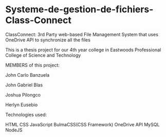 # Systeme-de-gestion-de-fichiers-Class-Connect
ClassConnect: 3rd Party web-based File Management System that uses OneDrive API to synchronize all the files 


This is a thesis project for our 4th year college in Eastwoods Professional College of Science and Technology



MEMBERS of this project:

John Carlo Banzuela

John Gabriel Blas

Joshua Pilongco

Herlyn Eusebio

Technologies used:

HTML
CSS
JavaScript
BulmaCSS(CSS Framework)
OneDrive API
MySQL
NodeJS
